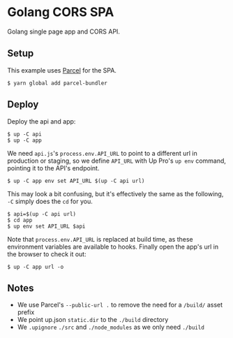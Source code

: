 
# Golang CORS SPA

Golang single page app and CORS API.

## Setup

This example uses [Parcel](https://parceljs.org) for the SPA.

```
$ yarn global add parcel-bundler
```

## Deploy

Deploy the api and app:

```
$ up -C api
$ up -C app
```

We need `api.js`'s `process.env.API_URL` to point to a different url in production or staging, so
we define `API_URL` with Up Pro's `up env` command, pointing it to the API's endpoint.

```
$ up -C app env set API_URL $(up -C api url)
```

This may look a bit confusing, but it's effectively the same as the following, `-C` simply does the `cd` for you.

```
$ api=$(up -C api url)
$ cd app
$ up env set API_URL $api
```

Note that `process.env.API_URL` is replaced at build time, as these environment variables are available to hooks. Finally
open the app's url in the browser to check it out:

```
$ up -C app url -o
```

## Notes

- We use Parcel's `--public-url .` to remove the need for a `/build/` asset prefix
- We point up.json `static.dir` to the `./build` directory
- We `.upignore` `./src` and `./node_modules` as we only need `./build`
